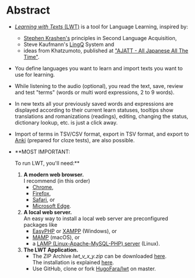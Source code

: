 # Abstract

*   [_Learning with Texts_ (LWT)](http://sourceforge.net/projects/learning-with-texts/) is a tool for Language Learning, inspired by:
    *   [Stephen Krashen's](http://sdkrashen.com) principles in Second Language Acquisition,
    *   Steve Kaufmann's [LingQ](http://lingq.com) System and
    *   ideas from Khatzumoto, published at ["AJATT - All Japanese All The Time"](http://www.alljapaneseallthetime.com).
*   You define languages you want to learn and import texts you want to use for learning.
*   While listening to the audio (optional), you read the text, save, review and test "terms" (words or multi word expressions, 2 to 9 words).
*   In new texts all your previously saved words and expressions are displayed according to their current learn statuses, tooltips show translations and romanizations (readings), editing, changing the status, dictionary lookup, etc. is just a click away.
*   Import of terms in TSV/CSV format, export in TSV format, and export to [Anki](http://ankisrs.net) (prepared for cloze tests), are also possible.  
      
    
*   **MOST IMPORTANT:  
      
    To run LWT, you'll need:**  
      
    1.  **A modern web browser.**  
        I recommend (in this order)
        *   [Chrome](http://www.google.com/chrome/),
        *   [Firefox](http://www.mozilla.org/firefox/),
        *   [Safari](http://www.apple.com/safari/), or
        *   [Microsoft Edge](https://www.microsoft.com/en-us/windows/microsoft-edge).
    2.  **A local web server.**  
        An easy way to install a local web server are preconfigured packages like
        *   [EasyPHP](http://www.easyphp.org/) or [XAMPP](https://www.apachefriends.org/download.html) (Windows), or
        *   [MAMP](http://mamp.info/en/index.html) (macOS), or
        *   a [LAMP (Linux-Apache-MySQL-PHP) server](http://en.wikipedia.org/wiki/LAMP_%28software_bundle%29) (Linux).
    3.  **The LWT Application.**
        *   The ZIP Archive _lwt\_v\_x\_y.zip_ can be downloaded [here](http://sourceforge.net/projects/learning-with-texts/files/).  
            The installation is explained [here](#install).
        *   Use GitHub, clone or fork [HugoFara/lwt](https://github.com/HugoFara/lwt) on master.
